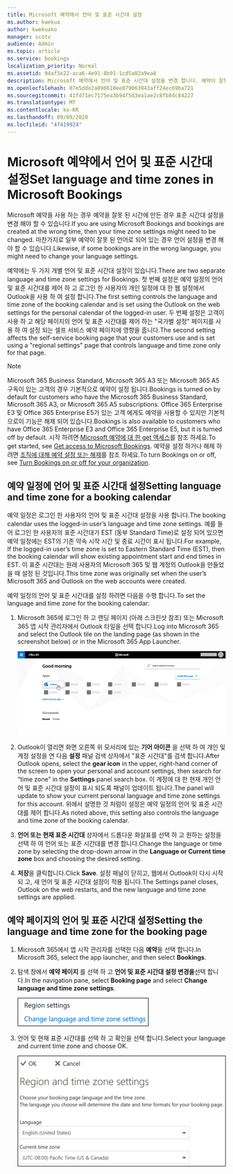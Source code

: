 ```yaml
---
title: Microsoft 예약에서 언어 및 표준 시간대 설정
ms.author: kwekua
author: kwekuako
manager: scotv
audience: Admin
ms.topic: article
ms.service: bookings
localization_priority: Normal
ms.assetid: 94af3e22-aca6-4e91-8b91-1cd5a02a9ea8
description: Microsoft 예약에서 언어 및 표준 시간대 설정을 변경 합니다. 예약이 잘못 된 시간에 생성 되는 경우 예약이 잘못 된 표준 시간대에 대해 설정 될 수 있습니다.
ms.openlocfilehash: 07e5dde2a896610ee079063943aff24ec69ba721
ms.sourcegitcommit: 41fd71ec7175ea3b94f5d3ea1ae2c8fb8dc84227
ms.translationtype: MT
ms.contentlocale: ko-KR
ms.lasthandoff: 09/09/2020
ms.locfileid: "47419924"
---
```

# <a name="set-language-and-time-zones-in-microsoft-bookings"></a><span data-ttu-id="1391b-104">Microsoft 예약에서 언어 및 표준 시간대 설정</span><span class="sxs-lookup"><span data-stu-id="1391b-104">Set language and time zones in Microsoft Bookings</span></span>

<span data-ttu-id="1391b-105">Microsoft 예약을 사용 하는 경우 예약을 잘못 된 시간에 만든 경우 표준 시간대 설정을 변경 해야 할 수 있습니다.</span><span class="sxs-lookup"><span data-stu-id="1391b-105">If you are using Microsoft Bookings and bookings are created at the wrong time, then your time zone settings might need to be changed.</span></span> <span data-ttu-id="1391b-106">마찬가지로 일부 예약이 잘못 된 언어로 되어 있는 경우 언어 설정을 변경 해야 할 수 있습니다.</span><span class="sxs-lookup"><span data-stu-id="1391b-106">Likewise, if some bookings are in the wrong language, you might need to change your language settings.</span></span>

<span data-ttu-id="1391b-107">예약에는 두 가지 개별 언어 및 표준 시간대 설정이 있습니다.</span><span class="sxs-lookup"><span data-stu-id="1391b-107">There are two separate language and time zone settings for Bookings.</span></span> <span data-ttu-id="1391b-108">첫 번째 설정은 예약 일정의 언어 및 표준 시간대를 제어 하 고 로그인 한 사용자의 개인 일정에 대 한 웹 설정에서 Outlook을 사용 하 여 설정 합니다.</span><span class="sxs-lookup"><span data-stu-id="1391b-108">The first setting controls the language and time zone of the booking calendar and is set using the Outlook on the web settings for the personal calendar of the logged-in user.</span></span> <span data-ttu-id="1391b-109">두 번째 설정은 고객이 사용 하 고 해당 페이지의 언어 및 표준 시간대를 제어 하는 "국가별 설정" 페이지를 사용 하 여 설정 되는 셀프 서비스 예약 페이지에 영향을 줍니다.</span><span class="sxs-lookup"><span data-stu-id="1391b-109">The second setting affects the self-service booking page that your customers use and is set using a "regional settings" page that controls language and time zone only for that page.</span></span>

> [!NOTE]
> <span data-ttu-id="1391b-110">Microsoft 365 Business Standard, Microsoft 365 A3 또는 Microsoft 365 A5 구독이 있는 고객의 경우 기본적으로 예약이 설정 됩니다.</span><span class="sxs-lookup"><span data-stu-id="1391b-110">Bookings is turned on by default for customers who have the Microsoft 365 Business Standard, Microsoft 365 A3, or Microsoft 365 A5 subscriptions.</span></span> <span data-ttu-id="1391b-111">Office 365 Enterprise E3 및 Office 365 Enterprise E5가 있는 고객 에게도 예약을 사용할 수 있지만 기본적으로이 기능은 해제 되어 있습니다.</span><span class="sxs-lookup"><span data-stu-id="1391b-111">Bookings is also available to customers who have Office 365 Enterprise E3 and Office 365 Enterprise E5, but it is turned off by default.</span></span> <span data-ttu-id="1391b-112">시작 하려면 [Microsoft 예약에 대 한 get 액세스](get-access.md)를 참조 하세요.</span><span class="sxs-lookup"><span data-stu-id="1391b-112">To get started, see [Get access to Microsoft Bookings](get-access.md).</span></span> <span data-ttu-id="1391b-113">예약을 설정 하거나 해제 하려면 [조직에 대해 예약 설정 또는 해제](turn-bookings-on-or-off.md)를 참조 하세요.</span><span class="sxs-lookup"><span data-stu-id="1391b-113">To turn Bookings on or off, see [Turn Bookings on or off for your organization](turn-bookings-on-or-off.md).</span></span>

## <a name="setting-language-and-time-zone-for-a-booking-calendar"></a><span data-ttu-id="1391b-114">예약 일정에 언어 및 표준 시간대 설정</span><span class="sxs-lookup"><span data-stu-id="1391b-114">Setting language and time zone for a booking calendar</span></span>

<span data-ttu-id="1391b-115">예약 일정은 로그인 한 사용자의 언어 및 표준 시간대 설정을 사용 합니다.</span><span class="sxs-lookup"><span data-stu-id="1391b-115">The booking calendar uses the logged-in user’s language and time zone settings.</span></span> <span data-ttu-id="1391b-116">예를 들어 로그인 한 사용자의 표준 시간대가 EST (동부 Standard Time)로 설정 되어 있으면 예약 일정에는 EST의 기존 약속 시작 시간 및 종료 시간이 표시 됩니다.</span><span class="sxs-lookup"><span data-stu-id="1391b-116">For example, If the logged-in user’s time zone is set to Eastern Standard Time (EST), then the booking calendar will show existing appointment start and end times in EST.</span></span> <span data-ttu-id="1391b-117">이 표준 시간대는 원래 사용자의 Microsoft 365 및 웹 계정의 Outlook을 만들었을 때 설정 된 것입니다.</span><span class="sxs-lookup"><span data-stu-id="1391b-117">This time zone was originally set when the user’s Microsoft 365 and Outlook on the web accounts were created.</span></span>

<span data-ttu-id="1391b-118">예약 일정의 언어 및 표준 시간대를 설정 하려면 다음을 수행 합니다.</span><span class="sxs-lookup"><span data-stu-id="1391b-118">To set the language and time zone for the booking calendar:</span></span>

1. <span data-ttu-id="1391b-119">Microsoft 365에 로그인 하 고 랜딩 페이지 (아래 스크린샷 참조) 또는 Microsoft 365 앱 시작 관리자에서 Outlook 타일을 선택 합니다.</span><span class="sxs-lookup"><span data-stu-id="1391b-119">Log into Microsoft 365 and select the Outlook tile on the landing page (as shown in the screenshot below) or in the Microsoft 365 App Launcher.</span></span>

   ![Microsoft 365 방문 페이지의 Outlook 타일 이미지](../media/bookings-outlook-tile.png)

1. <span data-ttu-id="1391b-121">Outlook이 열리면 화면 오른쪽 위 모서리에 있는 **기어 아이콘** 을 선택 하 여 개인 및 계정 설정을 연 다음 **설정** 패널 검색 상자에서 "표준 시간대"를 검색 합니다.</span><span class="sxs-lookup"><span data-stu-id="1391b-121">After Outlook opens, select the **gear icon** in the upper, right-hand corner of the screen to open your personal and account settings, then search for “time zone” in the **Settings** panel search box.</span></span> <span data-ttu-id="1391b-122">이 계정에 대 한 현재 개인 언어 및 표준 시간대 설정이 표시 되도록 패널이 업데이트 됩니다.</span><span class="sxs-lookup"><span data-stu-id="1391b-122">The panel will update to show your current personal language and time zone settings for this account.</span></span> <span data-ttu-id="1391b-123">위에서 설명한 것 처럼이 설정은 예약 일정의 언어 및 표준 시간대를 제어 합니다.</span><span class="sxs-lookup"><span data-stu-id="1391b-123">As noted above, this setting also controls the language and time zone of the booking calendar.</span></span>

1. <span data-ttu-id="1391b-124">**언어 또는 현재 표준 시간대** 상자에서 드롭다운 화살표를 선택 하 고 원하는 설정을 선택 하 여 언어 또는 표준 시간대를 변경 합니다.</span><span class="sxs-lookup"><span data-stu-id="1391b-124">Change the language or time zone by selecting the drop-down arrow in the **Language or Current time zone** box and choosing the desired setting.</span></span>

1. <span data-ttu-id="1391b-125">**저장**을 클릭합니다.</span><span class="sxs-lookup"><span data-stu-id="1391b-125">Click **Save**.</span></span> <span data-ttu-id="1391b-126">설정 패널이 닫히고, 웹에서 Outlook이 다시 시작 되 고, 새 언어 및 표준 시간대 설정이 적용 됩니다.</span><span class="sxs-lookup"><span data-stu-id="1391b-126">The Settings panel closes, Outlook on the web restarts, and the new language and time zone settings are applied.</span></span>

## <a name="setting-the-language-and-time-zone-for-the-booking-page"></a><span data-ttu-id="1391b-127">예약 페이지의 언어 및 표준 시간대 설정</span><span class="sxs-lookup"><span data-stu-id="1391b-127">Setting the language and time zone for the booking page</span></span>

1. <span data-ttu-id="1391b-128">Microsoft 365에서 앱 시작 관리자를 선택한 다음 **예약**을 선택 합니다.</span><span class="sxs-lookup"><span data-stu-id="1391b-128">In Microsoft 365, select the app launcher, and then select **Bookings**.</span></span>

1. <span data-ttu-id="1391b-129">탐색 창에서 **예약 페이지** 를 선택 하 고 **언어 및 표준 시간대 설정 변경을**선택 합니다.</span><span class="sxs-lookup"><span data-stu-id="1391b-129">In the navigation pane, select **Booking page** and select **Change language and time zone settings**.</span></span>

   ![스크린샷: 언어 및 표준 시간대 설정 변경 링크](../media/bookings-region-language-timezone-settings.png)

1. <span data-ttu-id="1391b-131">언어 및 현재 표준 시간대를 선택 하 고 확인을 선택 합니다.</span><span class="sxs-lookup"><span data-stu-id="1391b-131">Select your language and current time zone and choose OK.</span></span>

   ![스크린샷: 언어 및 표준 시간대 설정](../media/bookings-region-timezone-settings.png)
